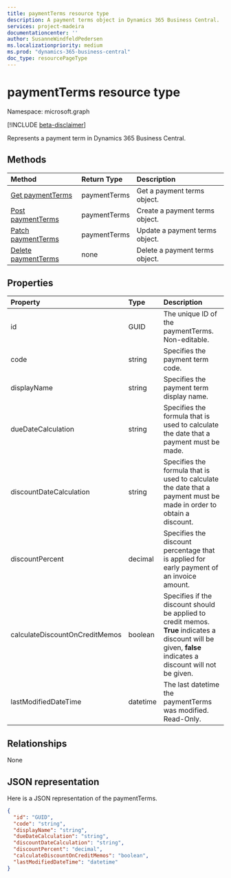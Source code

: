 ```yaml
---
title: paymentTerms resource type 
description: A payment terms object in Dynamics 365 Business Central.
services: project-madeira
documentationcenter: ''
author: SusanneWindfeldPedersen
ms.localizationpriority: medium
ms.prod: "dynamics-365-business-central"
doc_type: resourcePageType
---
```


# paymentTerms resource type

Namespace: microsoft.graph

[!INCLUDE [beta-disclaimer](../../includes/beta-disclaimer.md)]

Represents a payment term in Dynamics 365 Business Central.

## Methods

| Method                                                      | Return Type|Description            |
|:------------------------------------------------------------|:-----------|:----------------------|
|[Get paymentTerms](../api/dynamics-paymentterms-get.md)      |paymentTerms|Get a payment terms object.   |
|[Post paymentTerms](../api/dynamics-create-paymentterms.md)  |paymentTerms|Create a payment terms object.|
|[Patch paymentTerms](../api/dynamics-paymentterms-update.md) |paymentTerms|Update a payment terms object.|
|[Delete paymentTerms](../api/dynamics-paymentterms-delete.md)|none        |Delete a payment terms object.|

## Properties
| Property	                   | Type	  |Description                                                |
|:-----------------------------|:-------|:----------------------------------------------------------|
|id                            |GUID    |The unique ID of the paymentTerms. Non-editable.           |
|code                          |string  |Specifies the payment term code.                           |
|displayName                   |string  |Specifies the payment term display name.                   |
|dueDateCalculation            |string  |Specifies the formula that is used to calculate the date that a payment must be made.|
|discountDateCalculation       |string  |Specifies the formula that is used to calculate the date that a payment must be made in order to obtain a discount.|
|discountPercent               |decimal |Specifies the discount percentage that is applied for early payment of an invoice amount.|
|calculateDiscountOnCreditMemos|boolean |Specifies if the discount should be applied to credit memos. **True** indicates a discount will be given, **false** indicates a discount will not be given.|
|lastModifiedDateTime          |datetime|The last datetime the paymentTerms was modified. Read-Only.|  


## Relationships
None

## JSON representation

Here is a JSON representation of the paymentTerms.


```json
{
  "id": "GUID",
  "code": "string",
  "displayName": "string",
  "dueDateCalculation": "string",
  "discountDateCalculation": "string",
  "discountPercent": "decimal",
  "calculateDiscountOnCreditMemos": "boolean",
  "lastModifiedDateTime": "datetime"
}

```


